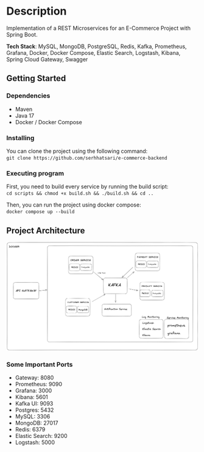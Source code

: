 # Description
Implementation of a REST Microservices for an E-Commerce Project with Spring Boot.  

**Tech Stack**: MySQL, MongoDB, PostgreSQL, Redis, Kafka, Prometheus, Grafana, Docker, Docker Compose, Elastic Search, Logstash, Kibana, Spring Cloud Gateway, Swagger

## Getting Started

### Dependencies
* Maven
* Java 17
* Docker / Docker Compose

### Installing
You can clone the project using the following command:    
`git clone https://github.com/serhhatsari/e-commerce-backend`  

### Executing program
First, you need to build every service by running the build script:  
`cd scripts && chmod +x build.sh && ./build.sh && cd ..`

Then, you can run the project using docker compose:    
`docker compose up --build`

## Project Architecture  
![Project Architecture](docs/architechture.png)

### Some Important Ports  
* Gateway: 8080
* Prometheus: 9090
* Grafana: 3000
* Kibana: 5601
* Kafka UI: 9093
* Postgres: 5432
* MySQL: 3306
* MongoDB: 27017
* Redis: 6379
* Elastic Search: 9200
* Logstash: 5000